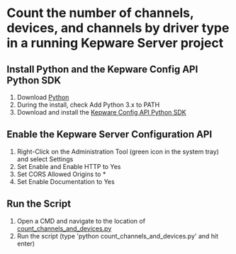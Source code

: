 # Count the number of channels, devices, and channels by driver type in a running Kepware Server project

## Install Python and the Kepware Config API Python SDK

1. Download [Python](https://www.python.org/downloads/)
2. During the install, check Add Python 3.x to PATH
3. Download and install the [Kepware Config API Python SDK](https://github.com/PTCInc/Kepware-ConfigAPI-SDK-Python)

## Enable the Kepware Server Configuration API

1. Right-Click on the Administration Tool (green icon in the system tray) and select Settings
2. Set Enable and Enable HTTP to Yes
3. Set CORS Allowed Origins to *
4. Set Enable Documentation to Yes

## Run the Script

1. Open a CMD and navigate to the location of [count_channels_and_devices.py](count_channels_and_devices.py)
2. Run the script (type 'python count_channels_and_devices.py' and hit enter)
